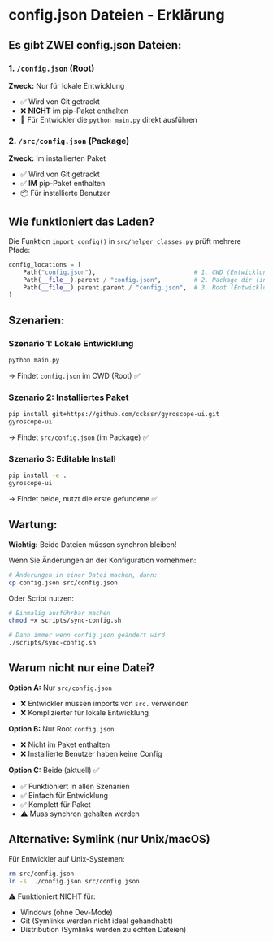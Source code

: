 # config.json Dateien - Erklärung

## Es gibt ZWEI config.json Dateien:

### 1. `/config.json` (Root)

**Zweck:** Nur für lokale Entwicklung

- ✅ Wird von Git getrackt
- ❌ **NICHT** im pip-Paket enthalten
- 📝 Für Entwickler die `python main.py` direkt ausführen

### 2. `/src/config.json` (Package)

**Zweck:** Im installierten Paket

- ✅ Wird von Git getrackt
- ✅ **IM** pip-Paket enthalten
- 📦 Für installierte Benutzer

## Wie funktioniert das Laden?

Die Funktion `import_config()` in `src/helper_classes.py` prüft mehrere Pfade:

```python
config_locations = [
    Path("config.json"),                           # 1. CWD (Entwicklung)
    Path(__file__).parent / "config.json",         # 2. Package dir (installiert)
    Path(__file__).parent.parent / "config.json",  # 3. Root (Entwicklung fallback)
]
```

## Szenarien:

### Szenario 1: Lokale Entwicklung

```bash
python main.py
```

→ Findet `config.json` im CWD (Root) ✅

### Szenario 2: Installiertes Paket

```bash
pip install git+https://github.com/cckssr/gyroscope-ui.git
gyroscope-ui
```

→ Findet `src/config.json` (im Package) ✅

### Szenario 3: Editable Install

```bash
pip install -e .
gyroscope-ui
```

→ Findet beide, nutzt die erste gefundene ✅

## Wartung:

**Wichtig:** Beide Dateien müssen synchron bleiben!

Wenn Sie Änderungen an der Konfiguration vornehmen:

```bash
# Änderungen in einer Datei machen, dann:
cp config.json src/config.json
```

Oder Script nutzen:

```bash
# Einmalig ausführbar machen
chmod +x scripts/sync-config.sh

# Dann immer wenn config.json geändert wird
./scripts/sync-config.sh
```

## Warum nicht nur eine Datei?

**Option A:** Nur `src/config.json`

- ❌ Entwickler müssen imports von `src.` verwenden
- ❌ Komplizierter für lokale Entwicklung

**Option B:** Nur Root `config.json`

- ❌ Nicht im Paket enthalten
- ❌ Installierte Benutzer haben keine Config

**Option C:** Beide (aktuell) ✅

- ✅ Funktioniert in allen Szenarien
- ✅ Einfach für Entwicklung
- ✅ Komplett für Paket
- ⚠️ Muss synchron gehalten werden

## Alternative: Symlink (nur Unix/macOS)

Für Entwickler auf Unix-Systemen:

```bash
rm src/config.json
ln -s ../config.json src/config.json
```

⚠️ Funktioniert NICHT für:

- Windows (ohne Dev-Mode)
- Git (Symlinks werden nicht ideal gehandhabt)
- Distribution (Symlinks werden zu echten Dateien)
